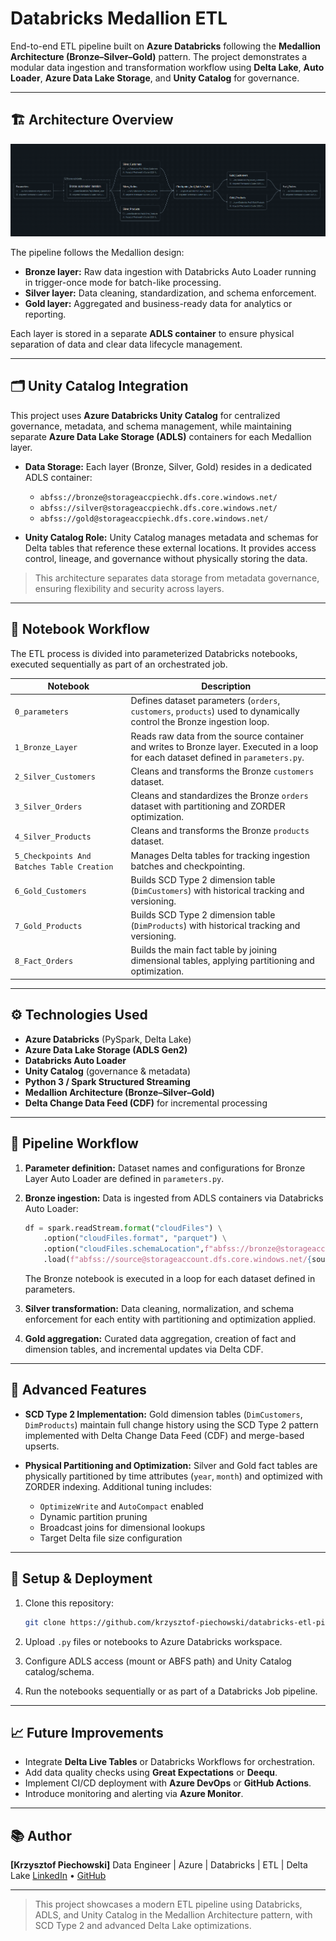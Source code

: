 # Databricks Medallion ETL

End-to-end ETL pipeline built on **Azure Databricks** following the **Medallion Architecture (Bronze–Silver–Gold)** pattern.
The project demonstrates a modular data ingestion and transformation workflow using **Delta Lake**, **Auto Loader**, **Azure Data Lake Storage**, and **Unity Catalog** for governance.

---

## 🏗️ Architecture Overview

![Pipeline Architecture](docs/architecture.png)

The pipeline follows the Medallion design:

* **Bronze layer:** Raw data ingestion with Databricks Auto Loader running in trigger-once mode for batch-like processing.
* **Silver layer:** Data cleaning, standardization, and schema enforcement.
* **Gold layer:** Aggregated and business-ready data for analytics or reporting.

Each layer is stored in a separate **ADLS container** to ensure physical separation of data and clear data lifecycle management.

---

## 🗂️ Unity Catalog Integration

This project uses **Azure Databricks Unity Catalog** for centralized governance, metadata, and schema management, while maintaining separate **Azure Data Lake Storage (ADLS)** containers for each Medallion layer.

* **Data Storage:**
  Each layer (Bronze, Silver, Gold) resides in a dedicated ADLS container:

  * `abfss://bronze@storageaccpiechk.dfs.core.windows.net/`
  * `abfss://silver@storageaccpiechk.dfs.core.windows.net/`
  * `abfss://gold@storageaccpiechk.dfs.core.windows.net/`

* **Unity Catalog Role:**
  Unity Catalog manages metadata and schemas for Delta tables that reference these external locations.
  It provides access control, lineage, and governance without physically storing the data.

> This architecture separates data storage from metadata governance, ensuring flexibility and security across layers.

---

## 📂 Notebook Workflow

The ETL process is divided into parameterized Databricks notebooks, executed sequentially as part of an orchestrated job.

| Notebook                                   | Description                                                                                                                          |
| ------------------------------------------ | ------------------------------------------------------------------------------------------------------------------------------------ |
| `0_parameters`                             | Defines dataset parameters (`orders`, `customers`, `products`) used to dynamically control the Bronze ingestion loop.                |
| `1_Bronze_Layer`                           | Reads raw data from the source container and writes to Bronze layer. Executed in a loop for each dataset defined in `parameters.py`. |
| `2_Silver_Customers`                       | Cleans and transforms the Bronze `customers` dataset.                                                                                |
| `3_Silver_Orders`                          | Cleans and standardizes the Bronze `orders` dataset with partitioning and ZORDER optimization.                                       |
| `4_Silver_Products`                        | Cleans and transforms the Bronze `products` dataset.                                                                                 |
| `5_Checkpoints And Batches Table Creation` | Manages Delta tables for tracking ingestion batches and checkpointing.                                                               |
| `6_Gold_Customers`                         | Builds SCD Type 2 dimension table (`DimCustomers`) with historical tracking and versioning.                                          |
| `7_Gold_Products`                          | Builds SCD Type 2 dimension table (`DimProducts`) with historical tracking and versioning.                                           |
| `8_Fact_Orders`                            | Builds the main fact table by joining dimensional tables, applying partitioning and optimization.                                    |

---

## ⚙️ Technologies Used

* **Azure Databricks** (PySpark, Delta Lake)
* **Azure Data Lake Storage (ADLS Gen2)**
* **Databricks Auto Loader**
* **Unity Catalog** (governance & metadata)
* **Python 3 / Spark Structured Streaming**
* **Medallion Architecture (Bronze–Silver–Gold)**
* **Delta Change Data Feed (CDF)** for incremental processing

---

## 🚀 Pipeline Workflow

1. **Parameter definition:**
   Dataset names and configurations for Bronze Layer Auto Loader are defined in `parameters.py`.

2. **Bronze ingestion:**
   Data is ingested from ADLS containers via Databricks Auto Loader:

   ```python
   df = spark.readStream.format("cloudFiles") \
       .option("cloudFiles.format", "parquet") \
       .option("cloudFiles.schemaLocation",f"abfss://bronze@storageaccpiechk.dfs.core.windows.net/checkpoint_{source_file_name}") \
       .load(f"abfss://source@storageaccount.dfs.core.windows.net/{source_file_name}")
   ```

   The Bronze notebook is executed in a loop for each dataset defined in parameters.

3. **Silver transformation:**
   Data cleaning, normalization, and schema enforcement for each entity with partitioning and optimization applied.

4. **Gold aggregation:**
   Curated data aggregation, creation of fact and dimension tables, and incremental updates via Delta CDF.

---

## 🧱 Advanced Features

* **SCD Type 2 Implementation:**
  Gold dimension tables (`DimCustomers`, `DimProducts`) maintain full change history using the SCD Type 2 pattern implemented with Delta Change Data Feed (CDF) and merge-based upserts.

* **Physical Partitioning and Optimization:**
  Silver and Gold fact tables are physically partitioned by time attributes (`year`, `month`) and optimized with ZORDER indexing.
  Additional tuning includes:

  * `OptimizeWrite` and `AutoCompact` enabled
  * Dynamic partition pruning
  * Broadcast joins for dimensional lookups
  * Target Delta file size configuration

---

## 🧩 Setup & Deployment

1. Clone this repository:

   ```bash
   git clone https://github.com/krzysztof-piechowski/databricks-etl-pipeline.git
   ```

2. Upload `.py` files or notebooks to Azure Databricks workspace.

3. Configure ADLS access (mount or ABFS path) and Unity Catalog catalog/schema.

4. Run the notebooks sequentially or as part of a Databricks Job pipeline.

---

## 📈 Future Improvements

* Integrate **Delta Live Tables** or Databricks Workflows for orchestration.
* Add data quality checks using **Great Expectations** or **Deequ**.
* Implement CI/CD deployment with **Azure DevOps** or **GitHub Actions**.
* Introduce monitoring and alerting via **Azure Monitor**.

---

## 📚 Author

**[Krzysztof Piechowski]**
Data Engineer | Azure | Databricks | ETL | Delta Lake
[LinkedIn](https://linkedin.com/in/krzysztof-piechowski) • [GitHub](https://github.com/krzysztof-piechowski)

---

> This project showcases a modern ETL pipeline using Databricks, ADLS, and Unity Catalog in the Medallion Architecture pattern, with SCD Type 2 and advanced Delta Lake optimizations.
